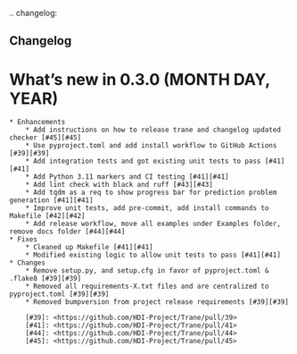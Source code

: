 .. changelog:

Changelog
---------

What’s new in 0.3.0 (MONTH DAY, YEAR)
=====================================

    * Enhancements
        * Add instructions on how to release trane and changelog updated checker [#45][#45]
        * Use pyproject.toml and add install workflow to GitHub Actions [#39][#39]
        * Add integration tests and got existing unit tests to pass [#41][#41]
        * Add Python 3.11 markers and CI testing [#41][#41]
        * Add lint check with black and ruff [#43][#43]
        * Add tqdm as a req to show progress bar for prediction problem generation [#41][#41]
        * Improve unit tests, add pre-commit, add install commands to Makefile [#42][#42]
        * Add release workflow, move all examples under Examples folder, remove docs folder [#44][#44]
    * Fixes
        * Cleaned up Makefile [#41][#41]
        * Modified existing logic to allow unit tests to pass [#41][#41]
    * Changes
        * Remove setup.py, and setup.cfg in favor of pyproject.toml & .flake8 [#39][#39]
        * Removed all requirements-X.txt files and are centralized to pyproject.toml [#39][#39]
        * Removed bumpversion from project release requirements [#39][#39]

        [#39]: <https://github.com/HDI-Project/Trane/pull/39>
        [#41]: <https://github.com/HDI-Project/Trane/pull/41>
        [#44]: <https://github.com/HDI-Project/Trane/pull/44>
        [#45]: <https://github.com/HDI-Project/Trane/pull/45>
